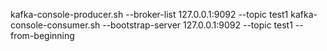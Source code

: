 kafka-console-producer.sh --broker-list 127.0.0.1:9092 --topic test1
kafka-console-consumer.sh --bootstrap-server 127.0.0.1:9092 --topic test1 --from-beginning